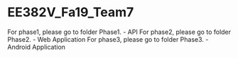 # EE382V_Fa19_Team7

For phase1, please go to folder Phase1. - API
For phase2, please go to folder Phase2. - Web Application
For phase3, please go to folder Phase3. - Android Application
